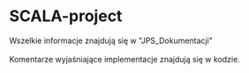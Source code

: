 # SCALA-project

Wszelkie informacje znajdują się w "JPS_Dokumentacji" </br></br>
Komentarze wyjaśniające implementacje znajdują się w kodzie.
